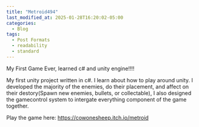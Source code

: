 ```yaml
---
title: "Metroid494"
last_modified_at: 2025-01-28T16:20:02-05:00
categories:
  - Blog
tags:
  - Post Formats
  - readability
  - standard
---
```


My First Game Ever, learned c# and unity engine!!!!

My first unity project written in c#. I learn about how to play around unity. I developed the majority of the enemies, do their placement, and affect on their destory(Spawn new enemies, bullets, or collectable), I also designed the gamecontrol system to intergate everything component of the game together.

Play the game here: https://cowonesheep.itch.io/metroid
